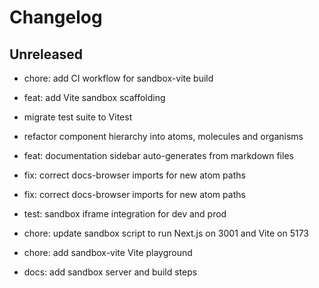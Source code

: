 # Changelog

## Unreleased

- chore: add CI workflow for sandbox-vite build

- feat: add Vite sandbox scaffolding

- migrate test suite to Vitest

- refactor component hierarchy into atoms, molecules and organisms

- feat: documentation sidebar auto-generates from markdown files
- fix: correct docs-browser imports for new atom paths

- fix: correct docs-browser imports for new atom paths
- test: sandbox iframe integration for dev and prod

- chore: update sandbox script to run Next.js on 3001 and Vite on 5173

- chore: add sandbox-vite Vite playground

- docs: add sandbox server and build steps
